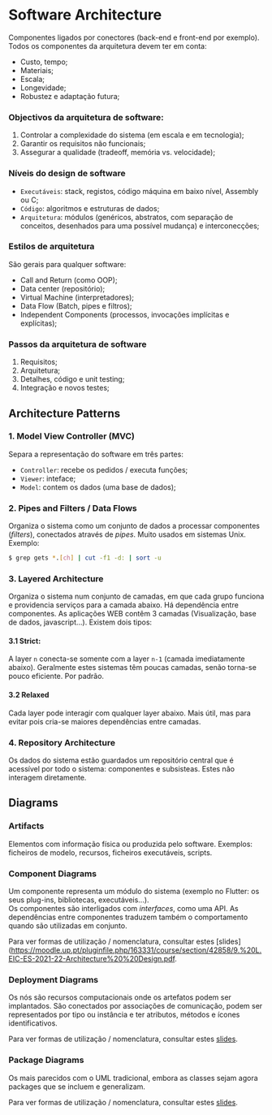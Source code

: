 # Software Architecture

Componentes ligados por conectores (back-end e front-end por exemplo). Todos os componentes da arquitetura devem ter em conta:

- Custo, tempo;
- Materiais;
- Escala;
- Longevidade;
- Robustez e adaptação futura;

### Objectivos da arquitetura de software:

1. Controlar a complexidade do sistema (em escala e em tecnologia);
2. Garantir os requisitos não funcionais;
3. Assegurar a qualidade (tradeoff, memória vs. velocidade);

### Níveis do design de software

- `Executáveis`: stack, registos, código máquina em baixo nível, Assembly ou C;
- `Código`: algoritmos e estruturas de dados;
- `Arquitetura`: módulos (genéricos, abstratos, com separação de conceitos, desenhados para uma possível mudança) e interconecções;

### Estilos de arquitetura

São gerais para qualquer software:

- Call and Return (como OOP);
- Data center (repositório);
- Virtual Machine (interpretadores);
- Data Flow (Batch, pipes e filtros);
- Independent Components (processos, invocações implícitas e explícitas);

### Passos da arquitetura de software

1. Requisitos;
2. Arquitetura;
3. Detalhes, código e unit testing;
4. Integração e novos testes;

## Architecture Patterns

### 1. Model View Controller (MVC)

Separa a representação do software em três partes:

- `Controller`: recebe os pedidos / executa funções;
- `Viewer`: inteface;
- `Model`: contem os dados (uma base de dados);

### 2. Pipes and Filters / Data Flows

Organiza o sistema como um conjunto de dados a processar componentes (*filters*), conectados através de *pipes*. Muito usados em sistemas Unix. <br>
Exemplo:

```bash
$ grep gets *.[ch] | cut -f1 -d: | sort -u
```

### 3. Layered Architecture

Organiza o sistema num conjunto de camadas, em que cada grupo funciona e providencia serviços para a camada abaixo. Há dependência entre componentes. As aplicações WEB contêm 3 camadas (Visualização, base de dados, javascript...). Existem dois tipos:

#### 3.1 Strict:

A layer `n` conecta-se somente com a layer `n-1` (camada imediatamente abaixo). Geralmente estes sistemas têm poucas camadas, senão torna-se pouco eficiente. Por padrão.

#### 3.2 Relaxed

Cada layer pode interagir com qualquer layer abaixo. Mais útil, mas para evitar pois cria-se maiores dependências entre camadas.

### 4. Repository Architecture

Os dados do sistema estão guardados um repositório central que é acessível por todo o sistema: componentes e subsisteas. Estes não interagem diretamente.

## Diagrams

### Artifacts

Elementos com informação física ou produzida pelo software. Exemplos: ficheiros de modelo, recursos, ficheiros executáveis, scripts.

### Component Diagrams

Um componente representa um módulo do sistema (exemplo no Flutter: os seus plug-ins, bibliotecas, executáveis...). <br>
Os componentes são interligados com *interfaces*, como uma API. As dependências entre componentes traduzem também o comportamento quando são utilizadas em conjunto.

Para ver formas de utilização / nomenclatura, consultar estes [slides](https://moodle.up.pt/pluginfile.php/163331/course/section/42858/9.%20L.EIC-ES-2021-22-Architecture%20%20Design.pdf.

### Deployment Diagrams

Os nós são recursos computacionais onde os artefatos podem ser implantados. São conectados por associações de comunicação, podem ser representados por tipo ou instância e ter atributos, métodos e ícones identificativos.

Para ver formas de utilização / nomenclatura, consultar estes [slides](https://moodle.up.pt/pluginfile.php/163331/course/section/42858/9.%20L.EIC-ES-2021-22-Architecture%20%20Design.pdf).

### Package Diagrams

Os mais parecidos com o UML tradicional, embora as classes sejam agora packages que se incluem e generalizam.

Para ver formas de utilização / nomenclatura, consultar estes [slides](https://moodle.up.pt/pluginfile.php/163331/course/section/42858/9.%20L.EIC-ES-2021-22-Architecture%20%20Design.pdf).